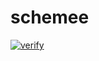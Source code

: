 # schemee

[![verify](https://github.com/kyleect/scheme-ts/actions/workflows/ci.yml/badge.svg)](https://github.com/kyleect/scheme-ts/actions/workflows/ci.yml)